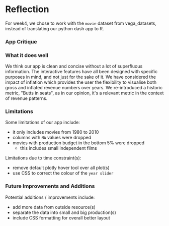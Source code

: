 # Reflection

For week4, we chose to work with the `movie` dataset from vega_datasets, instead of translating our python dash app to R.

### App Critique

### What it does well

We think our app is clean and concise without a lot of superfluous information. The interactive features have all been designed with specific purposes in mind, and not just for the sake of it. We have considered the impact of inflation which provides the user the flexibility to visualise both gross and inflated revenue numbers over years. We re-introduced a historic metric, "Butts in seats", as in our opinion, it's a relevant metric in the context of revenue patterns.

### Limitations

Some limitations of our app include:

 - it only includes movies from 1980 to 2010
 - columns with `NA` values were dropped
 - movies with production budget in the bottom 5% were dropped
      - this includes small independent films
      
Limitations due to time constraint(s):

 - remove default plotly hover tool over all plot(s)
 - use CSS to correct the colour of the `year slider`

### Future Improvements and Additions

Potential additions / improvements include:

 - add more data from outside resource(s)
 - separate the data into small and big production(s)
 - include CSS formatting for overall better layout